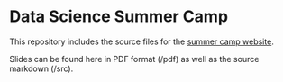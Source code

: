 # Data Science Summer Camp 

This repository includes the source files for the [summer camp website](https://nandans-summer-camp.github.io/summer-camp/). 

Slides can be found here in PDF format (/pdf) as well as the source markdown (/src). 

